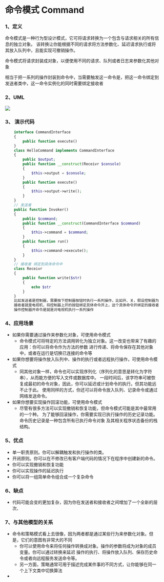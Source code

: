 # 命令模式 Command
### 1、定义
命令模式是一种行为型设计模式，它可将请求转换为一个包含与请求相关的所有信息的独立对象。
该转换让你能根据不同的请求将方法参数化、延迟请求执行或将其放入队列中，且能实现可撤销操作。

命令模式将请求封装成对象，以便使用不同的请求、队列或者日志来参数化其他对象

相当于把一系列的操作封装到命令中，当需要触发这一命令是，把这一命令绑定到发送者类中，这一命令实例化的同时需要绑定接收者

### 2、UML
![](https://qcdn.xueyuanjun.com/wp-content/uploads/2016/01/Command-Design-Pattern-UML.png)

### 3、 演示代码
```php
    interface CommandInterface
    {
        public function execute()
    }
    class HelloCommand implements CommandInterface
    {
        public $output;
        public function __construct(Receivr $console)
        {   
            $this->output = $console;
        }
        public function execute()
        {
            $this->output->write();
        }
    }
    // 发送者
    public function Invoker()
    {
        public $command;
        public function __construct(CommandInterface $command)
        {
            $this->command = $command;
        }
        public function run()
        {
            $this->command->execute();
        }
    }
    // 接收者 绑定到具体命令中
    class Receivr
    {
        public function write($str)
        {
            echo $str
        }
    }
    比如发送者是控制器，需要按下控制器按钮时执行一系列操作，比如开、关，假设控制器为电视机控制器，
    接收者就是电视机，将控制器上开的按钮绑定具体命令开上，这个具体命令开绑定的接收者是电视机，这样
    操作控制器开命令是就是对电视机执行一系列操作
```

### 4、应用场景
- 如果你需要通过操作来参数化对象，可使用命令模式
  + 命令模式可将特定的方法调用转化为独立对象。这一改变也带来了有趣的应用：你可以将命令作为方法的参数
    进行传递、将命令保存在其他对象中，或者在运行是切换已连接的命令等
- 如果你想要将操作放入队列中、操作的执行或者远程执行操作，可使用命令模式
  + 同其他对象一样，命令也可以实现序列化（序列化的意思是转化为字符串），从而能方便的写入文件或数据库中。
    一段时间后，该字符串可被恢复成最初的命令对象，因此，你可以延迟或计划命令的执行。但其功能远不止于此。
    使用同样的方式，你还可以将命令放入队列、记录命令或通过网络发送命令。
- 如果你想要实现操作回滚功能，可使用命令模式
  + 尽管有很多方法可以实现撤销和恢复功能，但命令模式可能是其中最常用的一个种。
    为了能够回滚操作，你需要实现已执行操作的历史记录功能。命令历史记录是一种包含所有已执行命令对象
    及其相关程序状态备份的栈结构。
  
### 5、优点
- 单一职责原则。你可以解耦触发和执行操作的类。
- 开闭原则。你可以在不修改已有客户端代码的情况下在程序中创建新的命令。
- 你可以实现撤销和恢复功能
- 你可以实现操作的延迟执行
- 你可以将一组简单命令组合成一个复杂命令
### 6、缺点
- 代码可能会变的更加复杂，因为你在发送者和接收者之间增加了一个全新的层次、
### 7、与其他模型的关系
- 命令和策略模式看上去很像，因为两者都是通过某些行为来参数化对象。但是，它们的意图有非常大的不同
    + 你可以使用命令来将任何操作转换成对象。操作的参数将成为对象的成员变量。你可以通过转换来延迟
      操作的执行、将操作放入队列、保存历史命令或者向远程服务发送命令等。
    + 另一方面，策略通常可用于描述完成某件事的不同方式，让你能够在同一个上下文类中切换算法
- 

